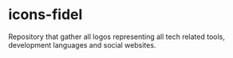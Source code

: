 # icons-fidel
 Repository that gather all logos representing all tech related tools, development languages and social websites.
